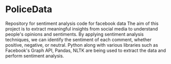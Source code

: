 # PoliceData
Repository for sentiment analysis code for facebook data
The aim of this project is to extract meaningful insights from social media to understand people's opinions and sentiments. By applying sentiment analysis techniques, we can identify the sentiment of each comment, whether positive, negative, or neutral.
Python along with various libraries such as Facebook's Graph API, Pandas, NLTK are being used to extract the data and perform sentiment analysis.
